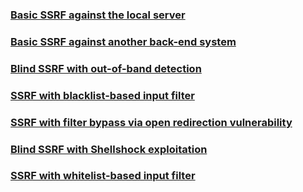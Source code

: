 ### [Basic SSRF against the local server](https://portswigger.net/web-security/ssrf/lab-basic-ssrf-against-localhost)


### [Basic SSRF against another back-end system](https://portswigger.net/web-security/ssrf/lab-basic-ssrf-against-backend-system)


### [Blind SSRF with out-of-band detection](https://portswigger.net/web-security/ssrf/blind/lab-out-of-band-detection)


### [SSRF with blacklist-based input filter](https://portswigger.net/web-security/ssrf/lab-ssrf-with-blacklist-filter)


### [SSRF with filter bypass via open redirection vulnerability](https://portswigger.net/web-security/ssrf/lab-ssrf-filter-bypass-via-open-redirection)


### [Blind SSRF with Shellshock exploitation](https://portswigger.net/web-security/ssrf/blind/lab-shellshock-exploitation)


### [SSRF with whitelist-based input filter](https://portswigger.net/web-security/ssrf/lab-ssrf-with-whitelist-filter)

